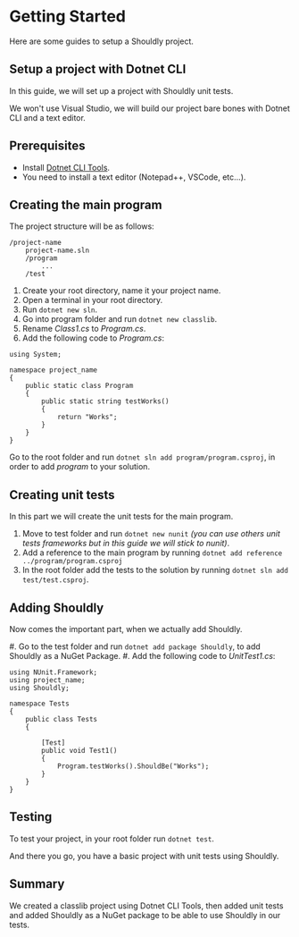 # Getting Started

Here are some guides to setup a Shouldly project.


## Setup a project with Dotnet CLI

In this guide, we will set up a project with Shouldly unit tests.

We won't use Visual Studio, we will build our project bare bones with Dotnet CLI and a text editor.


## Prerequisites

 * Install [Dotnet CLI Tools](https://dotnet.microsoft.com/learn/dotnet/hello-world-tutorial/install).
 * You need to install a text editor (Notepad++, VSCode, etc...).


## Creating the main program

The project structure will be as follows:

```
/project-name
    project-name.sln
    /program
        ...
    /test
```

 1. Create your root directory, name it your project name.
 1. Open a terminal in your root directory.
 1. Run `dotnet new sln`.
 1. Go into program folder and run `dotnet new classlib`.
 1. Rename *Class1.cs* to *Program.cs*.
 1. Add the following code to *Program.cs*:

```
using System;

namespace project_name
{
    public static class Program
    {
        public static string testWorks()
        {
            return "Works";
        }
    }
}
```

Go to the root folder and run `dotnet sln add program/program.csproj`, in order to add *program* to your solution.


## Creating unit tests


In this part we will create the unit tests for the main program.

 1. Move to test folder and run `dotnet new nunit` *(you can use others unit tests frameworks but in this guide we will stick to nunit)*.
 1. Add a reference to the main program by running `dotnet add reference ../program/program.csproj`
 1. In the root folder add the tests to the solution by running `dotnet sln add test/test.csproj`.


## Adding Shouldly


Now comes the important part, when we actually add Shouldly.

#. Go to the test folder and run `dotnet add package Shouldly`, to add Shouldly as a NuGet Package.
#. Add the following code to *UnitTest1.cs*:

```
using NUnit.Framework;
using project_name;
using Shouldly;

namespace Tests
{
    public class Tests
    {

        [Test]
        public void Test1()
        {
            Program.testWorks().ShouldBe("Works");
        }
    }
}
```

## Testing

To test your project, in your root folder run `dotnet test`.

And there you go, you have a basic project with unit tests using Shouldly.

## Summary

We created a classlib project using Dotnet CLI Tools,
then added unit tests and added Shouldly as a NuGet package to be able to use Shouldly in our tests.